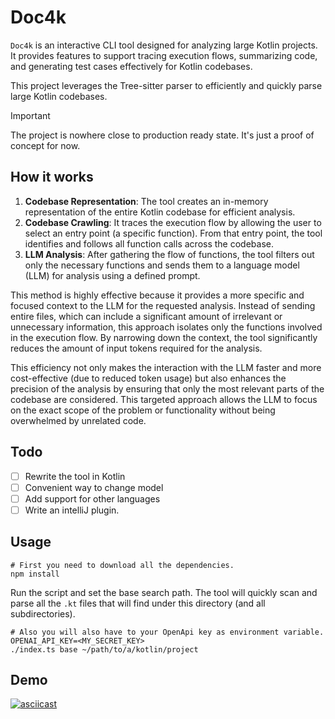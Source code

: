# Doc4k

`Doc4k` is an interactive CLI tool designed for analyzing large Kotlin projects. It provides features to
support tracing execution flows, summarizing code, and generating test cases effectively for Kotlin codebases.

This project leverages the Tree-sitter parser to efficiently and quickly parse large Kotlin codebases.

> [!IMPORTANT]  
> The project is nowhere close to production ready state.
> It's just a proof of concept for now.

## How it works

1. **Codebase Representation**: The tool creates an in-memory representation of the entire Kotlin codebase for efficient
   analysis.
2. **Codebase Crawling**: It traces the execution flow by allowing the user to select an entry point (a specific
   function). From that entry point, the tool identifies and follows all function calls across the codebase.
3. **LLM Analysis**: After gathering the flow of functions, the tool filters out only the necessary functions and sends
   them to a language model (LLM) for analysis using a defined prompt.

This method is highly effective because it provides a more specific and focused context to the LLM for the requested
analysis. Instead of sending entire files, which can include a significant amount of irrelevant or unnecessary
information, this approach isolates only the functions involved in the execution flow. By narrowing down the context,
the tool significantly reduces the amount of input tokens required for the analysis.

This efficiency not only makes the interaction with the LLM faster and more cost-effective (due to reduced token usage)
but also enhances the precision of the analysis by ensuring that only the most relevant parts of the codebase are
considered. This targeted approach allows the LLM to focus on the exact scope of the problem or functionality without
being overwhelmed by unrelated code.

## Todo

- [ ] Rewrite the tool in Kotlin
- [ ] Convenient way to change model
- [ ] Add support for other languages
- [ ] Write an intelliJ plugin.

## Usage

```shell
# First you need to download all the dependencies.
npm install
```

Run the script and set the base search path. The tool will quickly scan and parse all the `.kt` files that will find
under this directory (and all subdirectories).

```shell
# Also you will also have to your OpenApi key as environment variable.
OPENAI_API_KEY=<MY_SECRET_KEY>
./index.ts base ~/path/to/a/kotlin/project
```

## Demo

[![asciicast](https://asciinema.org/a/SZVhuWbNzLw2E989gKU1jI6S6.svg)](https://asciinema.org/a/SZVhuWbNzLw2E989gKU1jI6S6)
